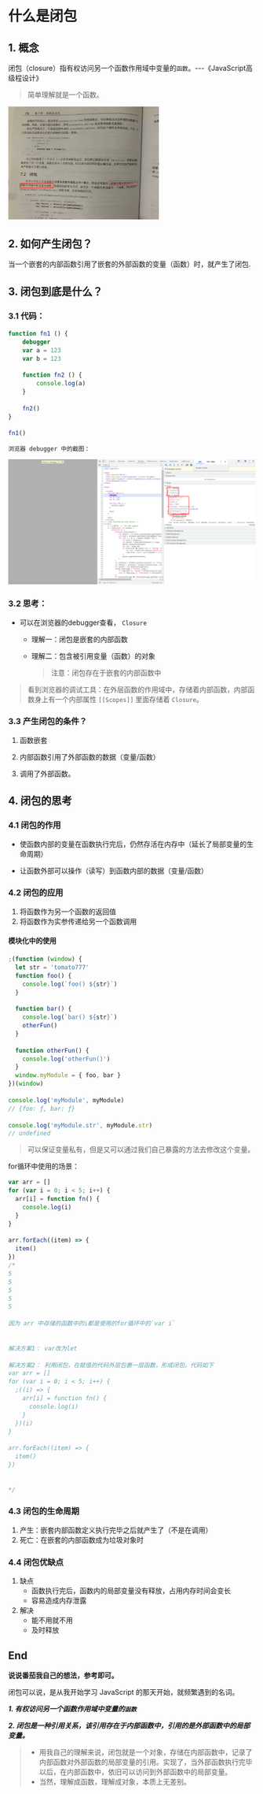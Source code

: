 # 什么是闭包

## 1. 概念

闭包（closure）指有权访问另一个函数作用域中变量的`函数`。---《JavaScript高级程设计》

> 简单理解就是一个函数。





<img src="../../.vuepress/public/bookImages/1.说说闭包(高频)/image-20221127194022360.png" alt="image-20221127194022360" style="zoom:30%;" />



## 2. 如何产生闭包？

当一个嵌套的内部函数引用了嵌套的外部函数的变量（函数）时，就产生了闭包.





## 3. 闭包到底是什么？

### 3.1 代码：

```js
function fn1 () {
    debugger
    var a = 123
    var b = 123

    function fn2 () {
        console.log(a)
    }

    fn2()
}

fn1()
```

`浏览器 debugger 中的截图：`

![image-20221127203742785](../../.vuepress/public/bookImages/1.说说闭包(高频)/image-20221127203742785.png)

### 3.2 思考：

+ 可以在浏览器的debugger查看， `Closure`

  + 理解一：闭包是嵌套的内部函数

  + 理解二：包含被引用变量（函数）的对象

    > 注意：闭包存在于嵌套的内部函数中

> 看到浏览器的调试工具：在外层函数的作用域中，存储着内部函数，内部函数身上有一个内部属性 `[[Scopes]]` 里面存储着 `Closure`。



### 3.3 产生闭包的条件？

1. 函数嵌套

2. 内部函数引用了外部函数的数据（变量/函数）

3. 调用了外部函数。





## 4. 闭包的思考

### 4.1 闭包的作用

+ 使函数内部的变量在函数执行完后，仍然存活在内存中（延长了局部变量的生命周期）

+ 让函数外部可以操作（读写）到函数内部的数据（变量/函数）

### 4.2 闭包的应用

1. 将函数作为另一个函数的返回值
2. 将函数作为实参传递给另一个函数调用  



#### 模块化中的使用

```js
;(function (window) {
  let str = 'tomato777'
  function foo() {
    console.log(`foo() ${str}`)
  }

  function bar() {
    console.log(`bar() ${str}`)
    otherFun()
  }

  function otherFun() {
    console.log('otherFun()')
  }
  window.myModule = { foo, bar }
})(window)

console.log('myModule', myModule)
// {foo: ƒ, bar: ƒ}

console.log('myModule.str', myModule.str)
// undefined
```

> 可以保证变量私有，但是又可以通过我们自己暴露的方法去修改这个变量。



for循环中使用的场景：

```js
var arr = []
for (var i = 0; i < 5; i++) {
  arr[i] = function fn() {
    console.log(i)
  }
}

arr.forEach((item) => {
  item()
})
/* 
5
5
5
5
5

因为 arr 中存储的函数中的i都是使用的for循环中的`var i`


解决方案1： var改为let

解决方案2： 利用闭包，在赋值的代码外层包裹一层函数，形成闭包。代码如下
var arr = []
for (var i = 0; i < 5; i++) {
  ;((i) => {
    arr[i] = function fn() {
      console.log(i)
    }
  })(i)
}

arr.forEach((item) => {
  item()
})


*/

```





### 4.3 闭包的生命周期

1. 产生：嵌套内部函数定义执行完毕之后就产生了（不是在调用）
2. 死亡：在嵌套的内部函数成为垃圾对象时

### 4.4 闭包优缺点

1. 缺点
   + 函数执行完后，函数内的局部变量没有释放，占用内存时间会变长
   + 容易造成内存泄露
2. 解决
   + 能不用就不用
   + 及时释放



## End

**说说番茄我自己的想法，参考即可。**

闭包可以说，是从我开始学习 JavaScript 的那天开始，就频繁遇到的名词。

***1. 有权访问另一个函数作用域中变量的`函数`***

 ***2. 闭包是一种引用关系，该引用存在于内部函数中，引用的是外部函数中的局部变量。***


> + 用我自己的理解来说，闭包就是一个对象，存储在内部函数中，记录了内部函数对外部函数的局部变量的引用。实现了，当外部函数执行完毕以后，在内部函数中，依旧可以访问到外部函数中的局部变量。
> + 当然，理解成函数，理解成对象，本质上无差别。